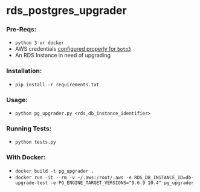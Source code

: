 # rds_postgres_upgrader

### Pre-Reqs:
- `python 3 or docker`
- AWS credentials [configured properly for `boto3`](https://boto3.amazonaws.com/v1/documentation/api/latest/guide/quickstart.html#configuration)
- An RDS Instance in need of upgrading

### Installation:
- `pip install -r requirements.txt`

### Usage:
- `python pg_upgrader.py <rds_db_instance_identifier>`

### Running Tests:
- `python tests.py`

### With Docker:
- `docker build -t pg_upgrader .`
- `docker run -it --rm -v ~/.aws:/root/.aws -e RDS_DB_INSTANCE_ID=db-upgrade-test -e PG_ENGINE_TARGET_VERSIONS="9.6.9 10.4" pg_upgrader`
